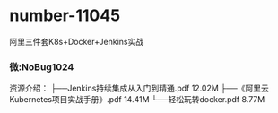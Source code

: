# number-11045
阿里三件套K8s+Docker+Jenkins实战

### 微:NoBug1024 

资源介绍：
├──Jenkins持续集成从入门到精通.pdf 12.02M
├──《阿里云Kubernetes项目实战手册》.pdf 14.41M
└──轻松玩转docker.pdf 8.77M
